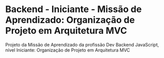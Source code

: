 # Backend - Iniciante - Missão de Aprendizado: Organização de Projeto em Arquitetura MVC
Projeto da Missão de Aprendizado da profissão Dev Backend JavaScript, nível Iniciante: Organização de Projeto em Arquitetura MVC
